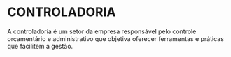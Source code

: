 # CONTROLADORIA
A controladoria é um setor da empresa responsável pelo controle orçamentário e administrativo que objetiva oferecer ferramentas e práticas que facilitem a gestão.

